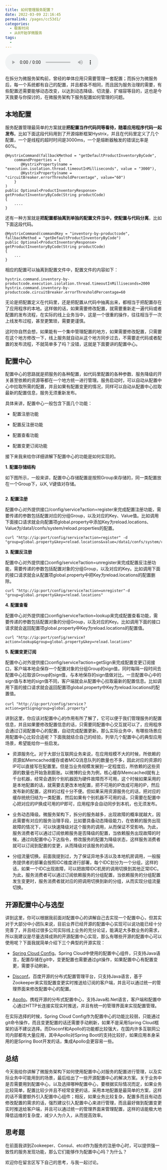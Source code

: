```yaml
---
title: 如何管理服务配置？
date: 2022-03-09 22:16:45
permalink: /pages/cc53d1/
categories:
  - 极客时间
  - 从0开始学微服务
tags:
  - 
---
```

<audio title="22.如何管理服务配置？" src="https://static001.geekbang.org/resource/audio/83/26/83cf7fde61f71256086a5713fb0f8226.mp3" controls="controls"></audio> 
<p>在拆分为微服务架构前，曾经的单体应用只需要管理一套配置；而拆分为微服务后，每一个系统都有自己的配置，并且都各不相同，而且因为服务治理的需要，有些配置还需要能够动态改变，以达到动态降级、切流量、扩缩容等目的，这也是今天我要与你探讨的，<span class="orange">在微服务架构下服务配置如何管理的问题。</span></p>
<h2>本地配置</h2>
<p>服务配置管理最简单的方案就是<strong>把配置当作代码同等看待，随着应用程序代码一起发布</strong>。比如下面这段代码用到了开源熔断框架Hystrix，并且在代码里定义了几个配置，一个是线程的超时时间是3000ms，一个是熔断器触发的错误比率是60%。</p>
<pre><code>@HystrixCommand(fallbackMethod = &quot;getDefaultProductInventoryByCode&quot;,
    commandProperties = {
       @HystrixProperty(name = &quot;execution.isolation.thread.timeoutInMilliseconds&quot;, value = &quot;3000&quot;),
       @HystrixProperty(name = &quot;circuitBreaker.errorThresholdPercentage&quot;, value=&quot;60&quot;)
    }
)
public Optional&lt;ProductInventoryResponse&gt; getProductInventoryByCode(String productCode)
{
    ....
}
</code></pre>
<p>还有一种方案就是<strong>把配置都抽离到单独的配置文件当中，使配置与代码分离</strong>，比如下面这段代码。</p>
<pre><code>@HystrixCommand(commandKey = &quot;inventory-by-productcode&quot;, fallbackMethod = &quot;getDefaultProductInventoryByCode&quot;)
public Optional&lt;ProductInventoryResponse&gt; getProductInventoryByCode(String productCode)
{
    ...
}
</code></pre>
<p>相应的配置可以抽离到配置文件中，配置文件的内容如下：</p>
<pre><code>hystrix.command.inventory-by-productcode.execution.isolation.thread.timeoutInMilliseconds=2000
hystrix.command.inventory-by-productcode.circuitBreaker.errorThresholdPercentage=60
</code></pre>
<p>无论是把配置定义在代码里，还是把配置从代码中抽离出来，都相当于把配置存在了应用程序的本地。这样做的话，如果需要修改配置，就需要重新走一遍代码或者配置的发布流程，在实际的线上业务当中，这是一个很重的操作，往往相当于一次上线发布过程，甚至更繁琐，需要更谨慎。</p>
<p>这时你自然会想，如果能有一个集中管理配置的地方，如果需要修改配置，只需要在这个地方修改一下，线上服务就自动从这个地方同步过去，不需要走代码或者配置的发布流程，不就简单多了吗？没错，这就是下面要讲的配置中心。</p><!-- [[[read_end]]] -->
<h2>配置中心</h2>
<p>配置中心的思路就是把服务的各种配置，如代码里配置的各种参数、服务降级的开关甚至依赖的资源等都在一个地方统一进行管理。服务启动时，可以自动从配置中心中拉取所需的配置，并且如果有配置变更的情况，同样可以自动从配置中心拉取最新的配置信息，服务无须重新发布。</p>
<p>具体来讲，配置中心一般包含下面几个功能：</p>
<ul>
<li>
<p>配置注册功能</p>
</li>
<li>
<p>配置反注册功能</p>
</li>
<li>
<p>配置查看功能</p>
</li>
<li>
<p>配置变更订阅功能</p>
</li>
</ul>
<p>接下来我来给你详细讲解下配置中心的功能是如何实现的。</p>
<p><strong>1. 配置存储结构</strong></p>
<p>如下图所示，一般来讲，配置中心存储配置是按照Group来存储的，同一类配置放在一个Group下，以K, V键值对存储。</p>
<p><img src="https://static001.geekbang.org/resource/image/ac/4e/ac57322b53b16525e5c1c26b036e694e.jpg" alt="" /></p>
<p><strong>2. 配置注册</strong></p>
<p>配置中心对外提供接口/config/service?action=register来完成配置注册功能，需要传递的参数包括配置对应的分组Group，以及对应的Key、Value值。比如调用下面接口请求就会向配置项global.property中添加Key为reload.locations、Value为/data1/confs/system/reload.properties的配置。</p>
<pre><code>curl &quot;http://ip:port/config/service?action=register&quot; -d &quot;group=global.property&amp;key=reload.locations&amp;value=/data1/confs/system/reload.properties&quot;
</code></pre>
<p><strong>3. 配置反注册</strong></p>
<p>配置中心对外提供接口config/service?action=unregister来完成配置反注册功能，需要传递的参数包括配置对象的分组Group，以及对应的Key。比如调用下面的接口请求就会从配置项global.property中把Key为reload.locations的配置删除。</p>
<pre><code>curl &quot;http://ip:port/config/service?action=unregister&quot;-d &quot;group=global.property&amp;key=reload.locations&quot;
</code></pre>
<p><strong>4. 配置查看</strong></p>
<p>配置中心对外提供接口config/service?action=lookup来完成配置查看功能，需要传递的参数包括配置对象的分组Group，以及对应的Key。比如调用下面的接口请求就会返回配置项global.property中Key为reload.locations的配置值。</p>
<pre><code>curl &quot;http://ip:port/config/service?action=lookup&amp;group=global.property&amp;key=reload.locations&quot;
</code></pre>
<p><strong>5. 配置变更订阅</strong></p>
<p>配置中心对外提供接口config/service?action=getSign来完成配置变更订阅接口，客户端本地会保存一个配置对象的分组Group的sign值，同时每隔一段时间去配置中心拉取该Group的sign值，与本地保存的sign值做对比。一旦配置中心中的sign值与本地的sign值不同，客户端就会从配置中心拉取最新的配置信息。比如调用下面的接口请求就会返回配置项global.property中Key为reload.locations的配置值。</p>
<pre><code>curl &quot;http://ip:port/config/service？action=getSign&amp;group=global.property&quot;
</code></pre>
<p>讲到这里，你应该对配置中心的作用有所了解了，它可以便于我们管理服务的配置信息，并且如果要修改配置信息的话，只需要同配置中心交互就可以了，应用程序会通过订阅配置中心的配置，自动完成配置更新。那么实际业务中，有哪些场景应用配置中心比较合适呢？下面我就结合自己的经验，列举几个配置中心的典型应用场景，希望能给你一些启发。</p>
<ul>
<li>
<p>资源服务化。对于大部分互联网业务来说，在应用规模不大的时候，所依赖的资源如Memcached缓存或者MCQ消息队列的数量也不多，因此对应的资源的IP可以直接写在配置里。但是当业务规模发展到一定程度后，所依赖的这些资源的数量也开始急剧膨胀。以微博的业务为例，核心缓存Memcached就有上千台机器，经常会遇到个别机器因为硬件故障而不可用，这个时候如果采用的是本地配置的话，就需要去更改本地配置，把不可用的IP改成可用的IP，然后发布新的配置，这样的过程十分不便。但如果采用资源服务化的话，把对应的缓存统统归结为一类配置，然后如果有个别机器不可用的话，只需要在配置中心把对应的IP换成可用的IP即可，应用程序会自动同步到本机，也无须发布。</p>
</li>
<li>
<p>业务动态降级。微服务架构下，拆分的服务越多，出现故障的概率就越大，因此需要有对应的服务治理手段，比如要具备动态降级能力，在依赖的服务出现故障的情况下，可以快速降级对这个服务的调用，从而保证不受影响。为此，服务消费者可以通过订阅依赖服务是否降级的配置，当依赖服务出现故障的时候，通过向配置中心下达指令，修改服务的配置为降级状态，这样服务消费者就可以订阅到配置的变更，从而降级对该服务的调用。</p>
</li>
<li>
<p>分组流量切换。前面我提到过，为了保证异地多活以及本地机房调用，一般服务提供者的部署会按照IDC维度进行部署，每个IDC划分为一个分组，这样的话，如果一个IDC出现故障，可以把故障IDC机房的调用切换到其他正常IDC。为此，服务消费者可以通过订阅依赖服务的分组配置，当依赖服务的分组配置发生变更时，服务消费者就对应的把调用切换到新的分组，从而实现分组流量切换。</p>
</li>
</ul>
<h2>开源配置中心与选型</h2>
<p>讲到这里，你可以根据我前面对配置中心的讲解自己去实现一个配置中心，但其实对于大部分中小团队来说，目前业界已经开源的配置中心实现可以说功能已经十分完善了，并且经过很多公司实际线上业务的充分论证，能满足大多数业务的需求，所以我建议是尽量选择成熟的开源配置中心实现，那么有哪些开源的配置中心可以使用呢？下面我就简单介绍下三个典型的开源实现：</p>
<ul>
<li>
<p><a href="https://github.com/spring-cloud/spring-cloud-config">Spring Cloud Config</a>。Spring Cloud中使用的配置中心组件，只支持Java语言，配置存储在git中，变更配置也需要通过git操作，如果配置中心有配置变更，需要手动刷新。</p>
</li>
<li>
<p><a href="https://github.com/knightliao/disconf">Disconf</a>。百度开源的分布式配置管理平台，只支持Java语言，基于Zookeeper来实现配置变更实时推送给订阅的客户端，并且可以通过统一的管理界面来修改配置中心的配置。</p>
</li>
<li>
<p><a href="https://github.com/ctripcorp/apollo">Apollo</a>。携程开源的分布式配置中心，支持Java和.Net语言，客户端和配置中心通过HTTP长连接实现实时推送，并且有统一的管理界面来实现配置管理。</p>
</li>
</ul>
<p>在实际选择的时候，Spring Cloud Config作为配置中心的功能比较弱，只能通过git命令操作，而且变更配置的话还需要手动刷新，如果不是采用Spring Cloud框架的话不建议选择。而Disconf和Apollo的功能都比较强大，在国内许多互联网公司内部都有大量应用，其中Apollo对Spring Boot的支持比较好，如果应用本身采用的是Spring Boot开发的话，集成Apollo会更容易一些。</p>
<h2>总结</h2>
<p>今天我给你讲解了微服务架构下如何使用配置中心对服务的配置进行管理，以及实际业务中可能用到的场景，最后给出了一些开源配置中心的解决方案。关于业务中是否需要用到配置中心，以及选择哪种配置中心，要根据实际情况而定，如果业务比较简单，配置比较少并且不经常变更的话，采用本地配置是最简单的方案，这样的话不需要额外引入配置中心组件；相反，如果业务比较复杂，配置多而且有动态修改配置的需求的话，强烈建议引入配置中心来进行管理，而且最好做到配置变更实时推送给客户端，并且可以通过统一的管理界面来管理配置，这样的话能极大地降低运维的复杂度，减少人为介入，从而提高效率。</p>
<h2>思考题</h2>
<p>在前面我讲到Zookeeper、Consul、etcd作为服务的注册中心时，可以提供强一致性的服务发现功能，那么它们能够作为配置中心吗？为什么？</p>
<p>欢迎你在留言区写下自己的思考，与我一起讨论。</p>
<p></p>
